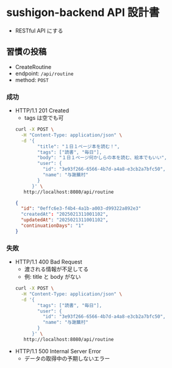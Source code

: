 # sushigon-backend API 設計書

- RESTful API にする

## 習慣の投稿

- CreateRoutine
- endpoint: `/api/routine`
- method: `POST`

### 成功

- HTTP/1.1 201 Created
  - tags は空でも可
  ```bash
  curl -X POST \
    -H "Content-Type: application/json" \
    -d '{
          "title": "１日１ページ本を読む！",
          "tags": ["読書", "毎日"],
          "body": "１日１ページ何かしらの本を読む、絵本でもいい",
          "user": {
            "id": "3e93f266-6566-4b7d-a4a8-e3cb2a7bfc50",
            "name": "与謝蕪村"
          }
        }' \
     http://localhost:8080/api/routine
  ```
  ```json
  {
    "id": "0effc6e3-f4b4-4a1b-a003-d99322a892e3"
    "createdAt": "2025021311001102",
    "updatedAt": "2025021311001102",
    "continuationDays": "1"
  }
  ```

### 失敗

- HTTP/1.1 400 Bad Request
  - 渡される情報が不足してる
  - 例: title と body がない
  ```bash
  curl -X POST \
    -H "Content-Type: application/json" \
    -d '{
          "tags": ["読書", "毎日"],
          "user": {
            "id": "3e93f266-6566-4b7d-a4a8-e3cb2a7bfc50",
            "name": "与謝蕪村"
          }
        }' \
     http://localhost:8080/api/routine
  ```
- HTTP/1.1 500 Internal Server Error
  - データの取得中の予期しないエラー
